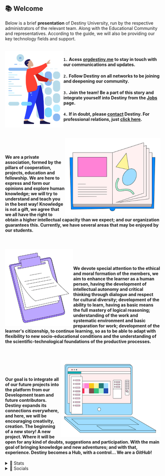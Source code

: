 ## 📚 Welcome 
Below is a brief **presentation** of Destiny University, run by the respective administrators of the relevant team. Along with the Educational Community and representatives.
According to the guide, we will also be providing our key technology fields and support.

<br />

<img align="left" height="250" src="https://github.com/orgdestiny/.github/blob/main/images/Humaaans%20-%20Wireframe.png"/>

#### `1.` Acess [orgdestiny.me](https://orgdestiny.me/) to stay in touch with our communications and updates.
#### `2.` Follow Destiny on all networks to be joining and deepening our community.
#### `3.` Join the team! Be a part of this story and integrate yourself into Destiny from the [Jobs](https://orgdestiny.me/login) page.
#### `4.` If in doubt, please [contact](mailto:contact@orgdestiny.me) Destiny. For professional relations, just [click here](booking@orgdestiny.me).

<br />
<br />

<img align="right" height="250" src="https://raw.githubusercontent.com/orgdestiny/.github/main/images/Isometric%20Stickers%20-%20Book.png"/>

<br />
<br />

#### We are a private association, formed by the pillars of cooperation, projects, education and fellowship. We are here to express and form our opinions and explore human knowledge; we will try to understand and teach you in the best way! Knowledge is not a gift, we agree that we all have the right to obtain a higher intellectual capacity than we expect; and our organization guarantees this. Currently, we have several areas that may be enjoyed by our students.

<br />
<br />

<img align="left" height="250" src="https://raw.githubusercontent.com/orgdestiny/.github/main/images/Isometric%20Stickers%20-%20Checklist.png"/>

<br />
<br />

#### We devote special attention to the ethical and moral formation of the members, we aim to enhance the learner as a human person, having the development of intellectual autonomy and critical thinking through dialogue and respect for cultural diversity; development of the ability to learn, having as basic means the full mastery of logical reasoning; understanding of the work and systematic environment and basic preparation for work; development of the learner's citizenship, to continue learning, so as to be able to adapt with flexibility to new socio-educational conditions and the understanding of the scientific-technological foundations of the productive processes.

<br />
<br />

<img align="right" height="250" src="https://raw.githubusercontent.com/orgdestiny/.github/main/images/Isometric%20Stickers%20-%20Office%20Supplies.png"/>

<br />
<br />

#### Our goal is to integrate all of our future projects into the platform from our Development team and future contributors. Destiny expands its connections everywhere, and here, we will be encouraging creativity, creation. The beginning of a new story! A new project. Where it will be open for any kind of doubts, suggestions and participation. With the main goal of bringing knowledge and new adventures; and with that, experience. Destiny becomes a Hub, with a control... We are a *GitHub*!
<details> 
	<summary>📝 Stats</summary>
<table>
<br>
	  <tr>
	    <td align="center" style="padding=0;width=50%;">
	      <img src="https://raw.githubusercontent.com/orgdestiny/.github/d5cf4844c77102c156f00db0fc3cc078e66c5ee5/github-metrics.svg" />
	    </td>
	  </tr>
	</table>
	</ul>
</details>

<details> 
	<summary>🎲 Socials</summary>
<table>
<br>
	  <tr>
	    <td align="center" style="padding=0;width=50%;">
			<div align="center">
			    <a href="https://discord.com/invite/VbgTRMnCkM"><img src="https://github.com/orgdestiny/.github/blob/main/images/icons8-discord.svg" width="53px" /></a>
			    <a href="https://twitter.com/org__destiny"><img src="https://github.com/orgdestiny/.github/blob/main/images/twitter-icon.svg" width="50px"  /></a>
			</div>
	    </td>
	  </tr>
	</table>
	</ul>
</details>

